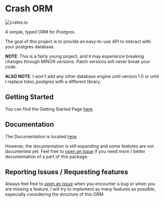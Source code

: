 # Crash ORM

![crates.io](https://img.shields.io/crates/v/crash_orm.svg)

A simple, typed ORM for Postgres.

The goal of this project is to provide an easy-to-use API to interact with your postgres database.

**NOTE**: This is a fairly young project, and it may experience breaking changes through MINOR versions. Patch versions will never break your code.

**ALSO NOTE**: I won't add any other database engine until version 1.0 or until I replace tokio_postgres with a different library.

## Getting Started

You can find the Getting Started Page [here](docs/Getting%20Started/Readme.md).

## Documentation
The Documentation is located [here](docs/Readme.md).

However, the documentation is still expanding and some features are not documented yet.
Feel free to [open an issue](https://github.com/Cr4shd3v/crash_orm/issues/new/choose) if you need more / better documentation of a part of this package.

## Reporting Issues / Requesting features

Always feel free to [open an issue](https://github.com/Cr4shd3v/crash_orm/issues/new/choose) when you encounter a bug or when you are missing a feature.
I will try to implement as many features as possible, especially considering the structure of this ORM.
